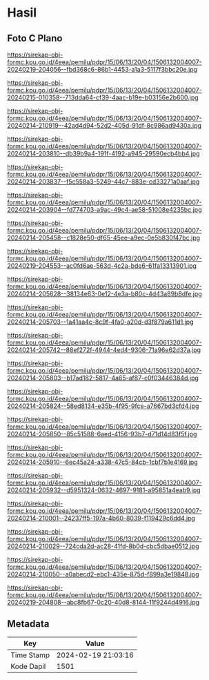# Hasil

## Foto C Plano

https://sirekap-obj-formc.kpu.go.id/4eea/pemilu/pdpr/15/06/13/20/04/1506132004007-20240219-204056--fbd368c6-86b1-4453-a1a3-5117f3bbc20e.jpg

https://sirekap-obj-formc.kpu.go.id/4eea/pemilu/pdpr/15/06/13/20/04/1506132004007-20240215-010358--713dda64-cf39-4aac-b19e-b03156e2b600.jpg

https://sirekap-obj-formc.kpu.go.id/4eea/pemilu/pdpr/15/06/13/20/04/1506132004007-20240214-210919--42ad4d94-52d2-405d-91df-8c986ad9430a.jpg

https://sirekap-obj-formc.kpu.go.id/4eea/pemilu/pdpr/15/06/13/20/04/1506132004007-20240214-203810--db39b9a4-191f-4192-a945-29590ecb4bb4.jpg

https://sirekap-obj-formc.kpu.go.id/4eea/pemilu/pdpr/15/06/13/20/04/1506132004007-20240214-203837--f5c558a3-5249-44c7-883e-cd33271a0aaf.jpg

https://sirekap-obj-formc.kpu.go.id/4eea/pemilu/pdpr/15/06/13/20/04/1506132004007-20240214-203904--fd774703-a9ac-49c4-ae58-51008e4235bc.jpg

https://sirekap-obj-formc.kpu.go.id/4eea/pemilu/pdpr/15/06/13/20/04/1506132004007-20240214-205458--c1828e50-df65-45ee-a9ec-0e5b830f47bc.jpg

https://sirekap-obj-formc.kpu.go.id/4eea/pemilu/pdpr/15/06/13/20/04/1506132004007-20240219-204553--ac0fd6ae-563d-4c2a-bde6-61fa13313901.jpg

https://sirekap-obj-formc.kpu.go.id/4eea/pemilu/pdpr/15/06/13/20/04/1506132004007-20240214-205628--38134e63-0e12-4e3a-b80c-4d43a89b8dfe.jpg

https://sirekap-obj-formc.kpu.go.id/4eea/pemilu/pdpr/15/06/13/20/04/1506132004007-20240214-205703--1a41aa4c-8c9f-4fa0-a20d-d3f879a611d1.jpg

https://sirekap-obj-formc.kpu.go.id/4eea/pemilu/pdpr/15/06/13/20/04/1506132004007-20240214-205742--88ef272f-4944-4ed4-9306-71a96e62d37a.jpg

https://sirekap-obj-formc.kpu.go.id/4eea/pemilu/pdpr/15/06/13/20/04/1506132004007-20240214-205803--b17ad182-5817-4a65-af87-c0f03446384d.jpg

https://sirekap-obj-formc.kpu.go.id/4eea/pemilu/pdpr/15/06/13/20/04/1506132004007-20240214-205824--58ed8134-e35b-4f95-9fce-a7667bd3cfd4.jpg

https://sirekap-obj-formc.kpu.go.id/4eea/pemilu/pdpr/15/06/13/20/04/1506132004007-20240214-205850--85c51588-6aed-4156-93b7-d71d14d83f5f.jpg

https://sirekap-obj-formc.kpu.go.id/4eea/pemilu/pdpr/15/06/13/20/04/1506132004007-20240214-205910--6ec45a24-a338-47c5-84cb-1cbf7b1e4169.jpg

https://sirekap-obj-formc.kpu.go.id/4eea/pemilu/pdpr/15/06/13/20/04/1506132004007-20240214-205932--d5951324-0632-4697-9181-a95851a4eab9.jpg

https://sirekap-obj-formc.kpu.go.id/4eea/pemilu/pdpr/15/06/13/20/04/1506132004007-20240214-210001--24237ff5-197a-4b60-8039-f119429c6dd4.jpg

https://sirekap-obj-formc.kpu.go.id/4eea/pemilu/pdpr/15/06/13/20/04/1506132004007-20240214-210029--724cda2d-ac28-41fd-8b0d-cbc5dbae0512.jpg

https://sirekap-obj-formc.kpu.go.id/4eea/pemilu/pdpr/15/06/13/20/04/1506132004007-20240214-210050--a0abecd2-ebc1-435e-875d-f899a3e19848.jpg

https://sirekap-obj-formc.kpu.go.id/4eea/pemilu/pdpr/15/06/13/20/04/1506132004007-20240219-204808--abc8fb67-0c20-40d8-8144-11f9244d4916.jpg


## Metadata

| Key        | Value               |
| ---------- | ------------------- |
| Time Stamp | 2024-02-19 21:03:16 |
| Kode Dapil | 1501                |



